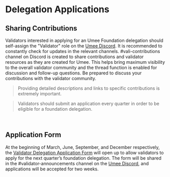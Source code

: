 # Delegation Applications

## Sharing Contributions

Validators interested in applying for an Umee Foundation delegation should self-assign the "Validator" role on the [Umee Discord](https://discord.gg/umee). It is recommended to constantly check for updates in the relevant channels. #vali-contributions channel on Discord is created to share contributions and validator resources as they are created for Umee. This helps bring maximum visibility to the overall validator community and the thread function is enabled for discussion and follow-up questions. Be prepared to discuss your contributions with the validator community.

> Providing detailed descriptions and links to specific contributions is extremely important.

> Validators should submit an application every quarter in order to be eligible for a foundation delegation.

<br>

## Application Form

At the beginning of March, June, September, and December respectively, the [Validator Delegation Application Form](https://docs.google.com/forms/d/19dgNo1EK4LnW_fefbG47J3qjl-CVONmWIvYAuVn31Hc/edit) will open up to allow validators to apply for the next quarter’s foundation delegation. The form will be shared in the #validator-announcements channel on the [Umee Discord](https://discord.gg/umee), and applications will be accepted for two weeks.
